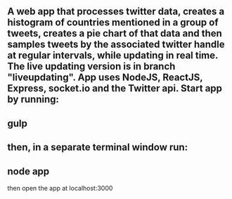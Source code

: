 
A web app that processes twitter data, creates a histogram of countries mentioned in a group of tweets, creates a pie chart of that data and then samples tweets by the associated twitter handle at regular intervals, while updating in real time. The live updating version is in branch "liveupdating". App uses NodeJS, ReactJS, Express, socket.io and the Twitter api.
Start app by running:
----
gulp
----
then, in a separate terminal window run:
----
node app
----

then open the app at localhost:3000
